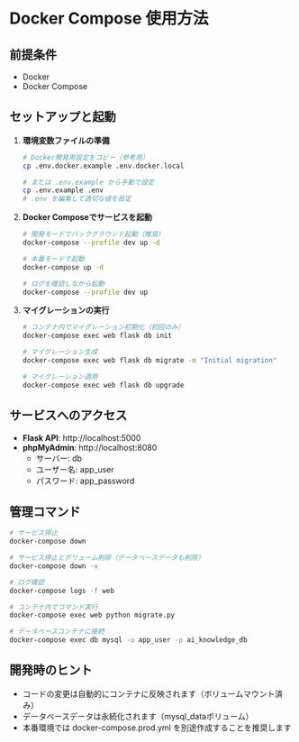 # Docker Compose 使用方法

## 前提条件
- Docker
- Docker Compose

## セットアップと起動

1. **環境変数ファイルの準備**
   ```bash
   # Docker開発用設定をコピー（参考用）
   cp .env.docker.example .env.docker.local
   
   # または .env.example から手動で設定
   cp .env.example .env
   # .env を編集して適切な値を設定
   ```

2. **Docker Composeでサービスを起動**
   ```bash
   # 開発モードでバックグラウンド起動（推奨）
   docker-compose --profile dev up -d
   
   # 本番モードで起動
   docker-compose up -d
   
   # ログを確認しながら起動
   docker-compose --profile dev up
   ```

3. **マイグレーションの実行**
   ```bash
   # コンテナ内でマイグレーション初期化（初回のみ）
   docker-compose exec web flask db init
   
   # マイグレーション生成
   docker-compose exec web flask db migrate -m "Initial migration"
   
   # マイグレーション適用
   docker-compose exec web flask db upgrade
   ```

## サービスへのアクセス

- **Flask API**: http://localhost:5000
- **phpMyAdmin**: http://localhost:8080
  - サーバー: db
  - ユーザー名: app_user
  - パスワード: app_password

## 管理コマンド

```bash
# サービス停止
docker-compose down

# サービス停止とボリューム削除（データベースデータも削除）
docker-compose down -v

# ログ確認
docker-compose logs -f web

# コンテナ内でコマンド実行
docker-compose exec web python migrate.py

# データベースコンテナに接続
docker-compose exec db mysql -u app_user -p ai_knowledge_db
```

## 開発時のヒント

- コードの変更は自動的にコンテナに反映されます（ボリュームマウント済み）
- データベースデータは永続化されます（mysql_dataボリューム）
- 本番環境では docker-compose.prod.yml を別途作成することを推奨します

